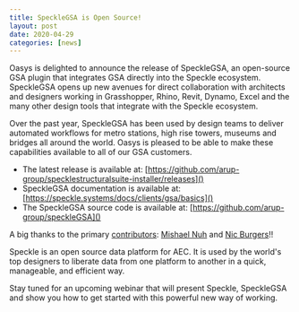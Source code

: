 ```yaml
---
title: SpeckleGSA is Open Source!
layout: post
date: 2020-04-29
categories: [news]
---
```


Oasys is delighted to announce the release of SpeckleGSA, an open-source GSA plugin that integrates GSA directly into the Speckle ecosystem. SpeckleGSA opens up new avenues for direct collaboration with architects and designers working in Grasshopper, Rhino, Revit, Dynamo, Excel and the many other design tools that integrate with the Speckle ecosystem.

Over the past year, SpeckleGSA has been used by design teams to deliver automated workflows for metro stations, high rise towers, museums and bridges all around the world. Oasys is pleased to be able to make these capabilities available to all of our GSA customers.

* The latest release is available at: [https://github.com/arup-group/specklestructuralsuite-installer/releases]()
* SpeckleGSA documentation is available at: [https://speckle.systems/docs/clients/gsa/basics]()
* The SpeckleGSA source code is available at: [https://github.com/arup-group/speckleGSA]()

A big thanks to the primary [contributors](https://github.com/arup-group/speckleGSA/graphs/contributors): [Mishael Nuh](https://github.com/mishaelnuh) and [Nic Burgers](https://github.com/nic-burgers-arup)!!

Speckle is an open source data platform for AEC. It is used by the world's top designers to liberate data from one platform to another in a quick, manageable, and efficient way.

Stay tuned for an upcoming webinar that will present Speckle, SpeckleGSA and show you how to get started with this powerful new way of working.

